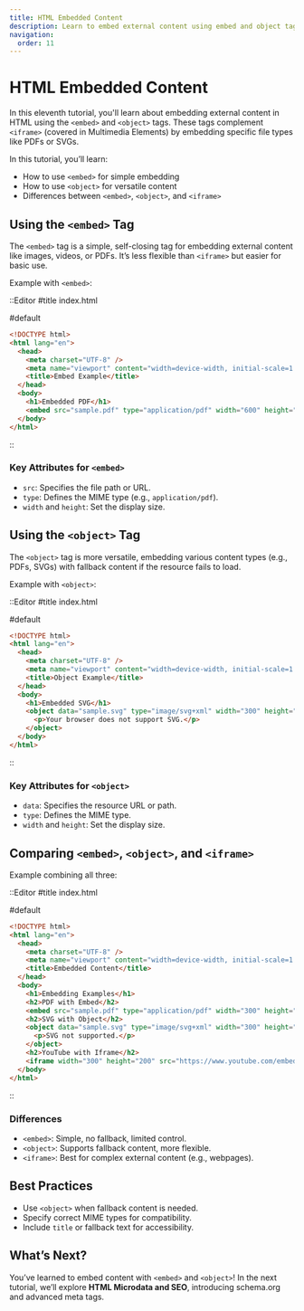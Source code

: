 ```yaml
---
title: HTML Embedded Content
description: Learn to embed external content using embed and object tags.
navigation:
  order: 11
---
```


# HTML Embedded Content

In this eleventh tutorial, you'll learn about embedding external content in HTML using the `<embed>` and `<object>` tags. These tags complement `<iframe>` (covered in Multimedia Elements) by embedding specific file types like PDFs or SVGs.

In this tutorial, you’ll learn:
- How to use `<embed>` for simple embedding
- How to use `<object>` for versatile content
- Differences between `<embed>`, `<object>`, and `<iframe>`

## Using the `<embed>` Tag

The `<embed>` tag is a simple, self-closing tag for embedding external content like images, videos, or PDFs. It’s less flexible than `<iframe>` but easier for basic use.

Example with `<embed>`:

::Editor
#title
index.html

#default
```html
<!DOCTYPE html>
<html lang="en">
  <head>
    <meta charset="UTF-8" />
    <meta name="viewport" content="width=device-width, initial-scale=1.0" />
    <title>Embed Example</title>
  </head>
  <body>
    <h1>Embedded PDF</h1>
    <embed src="sample.pdf" type="application/pdf" width="600" height="400" />
  </body>
</html>
```
::

### Key Attributes for `<embed>`
- `src`: Specifies the file path or URL.
- `type`: Defines the MIME type (e.g., `application/pdf`).
- `width` and `height`: Set the display size.

## Using the `<object>` Tag

The `<object>` tag is more versatile, embedding various content types (e.g., PDFs, SVGs) with fallback content if the resource fails to load.

Example with `<object>`:

::Editor
#title
index.html

#default
```html
<!DOCTYPE html>
<html lang="en">
  <head>
    <meta charset="UTF-8" />
    <meta name="viewport" content="width=device-width, initial-scale=1.0" />
    <title>Object Example</title>
  </head>
  <body>
    <h1>Embedded SVG</h1>
    <object data="sample.svg" type="image/svg+xml" width="300" height="200">
      <p>Your browser does not support SVG.</p>
    </object>
  </body>
</html>
```
::

### Key Attributes for `<object>`
- `data`: Specifies the resource URL or path.
- `type`: Defines the MIME type.
- `width` and `height`: Set the display size.

## Comparing `<embed>`, `<object>`, and `<iframe>`

Example combining all three:

::Editor
#title
index.html

#default
```html
<!DOCTYPE html>
<html lang="en">
  <head>
    <meta charset="UTF-8" />
    <meta name="viewport" content="width=device-width, initial-scale=1.0" />
    <title>Embedded Content</title>
  </head>
  <body>
    <h1>Embedding Examples</h1>
    <h2>PDF with Embed</h2>
    <embed src="sample.pdf" type="application/pdf" width="300" height="200" />
    <h2>SVG with Object</h2>
    <object data="sample.svg" type="image/svg+xml" width="300" height="200">
      <p>SVG not supported.</p>
    </object>
    <h2>YouTube with Iframe</h2>
    <iframe width="300" height="200" src="https://www.youtube.com/embed/dQw4w9WgXcQ" title="YouTube video" frameborder="0" allowfullscreen></iframe>
  </body>
</html>
```
::

### Differences
- `<embed>`: Simple, no fallback, limited control.
- `<object>`: Supports fallback content, more flexible.
- `<iframe>`: Best for complex external content (e.g., webpages).

## Best Practices
- Use `<object>` when fallback content is needed.
- Specify correct MIME types for compatibility.
- Include `title` or fallback text for accessibility.

## What’s Next?

You’ve learned to embed content with `<embed>` and `<object>`! In the next tutorial, we’ll explore **HTML Microdata and SEO**, introducing schema.org and advanced meta tags.